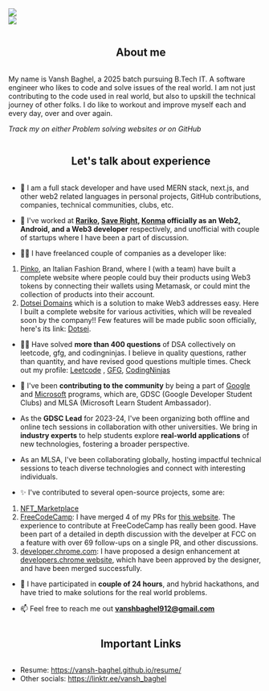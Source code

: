 <!--horizontal divider(gradiant)-->
<img src="https://user-images.githubusercontent.com/73097560/115834477-dbab4500-a447-11eb-908a-139a6edaec5c.gif">

<!--h1 without bottom border-->
<div>
    <img src="https://readme-typing-svg.herokuapp.com/?font=Poppins&CENTER=true&vCenter=false&color=%23FFFFFF&size=40&height=100&width=800&lines=Hello!+My+Name's+Vansh+Baghel+👋">
</div>

<!--h2 without bottom border-->
<div id="user-content-toc">
  <ul align="center">
    <summary><h2 style="display: inline-block">About me</h2></summary>
  </ul>
</div>

My name is Vansh Baghel, a 2025 batch pursuing B.Tech IT. A software engineer who likes to code and solve issues of the real world. I am not just contributing to the code used in real world, but also to upskill the technical journey of other folks.
I do like to workout and improve myself each and every day, over and over again.

_Track my on either Problem solving websites or on GitHub_

<!--h2 without bottom border-->
<div id="user-content-toc">
  <ul align="center">
    <summary><h2 style="display: inline-block">Let's talk about experience</h2></summary>
  </ul>
</div>

<!--Intro start-->

- 🔭 I am a full stack developer and have used MERN stack, next.js, and other web2 related languages in personal projects, GitHub contributions, companies, technical communities, clubs, etc.

* 💼 I've worked at **[Rariko](https://twitter.com/rariko_info), [Save Right](https://www.linkedin.com/company/saveright/), [Konma](https://www.linkedin.com/company/konmacommunity/mycompany/) officially as an Web2, Android, and a Web3 developer** respectively, and unofficial with couple of startups where I have been a part of discussion.

* 👨‍💻 I have freelanced couple of companies as a developer like:

1. [Pinko](https://www.instagram.com/pinkoofficial/), an Italian Fashion Brand, where I (with a team) have built a complete website where people could buy their products using Web3 tokens by connecting their wallets using Metamask, or could mint the collection of products into their account.
2. [Dotsei Domains](https://twitter.com/dotseidomains) which is a solution to make Web3 addresses easy. Here I built a complete website for various activities, which will be revealed soon by the company!! Few features will be made public soon officially, here's its link: [Dotsei](https://dotsei.me/).

- 👨‍💻 Have solved **more than 400 questions** of DSA collectively on leetcode, gfg, and codingninjas. I believe in quality questions, rather than quantity, and have revised good questions multiple times.
  Check out my profile: [Leetcode](https://leetcode.com/vansh_baghel/) , [GFG](https://auth.geeksforgeeks.org/user/vanshbag6rmo), [CodingNinjas](https://www.codingninjas.com/studio/profile/db8fdbf1-2f1c-48ea-9764-4c13332e4d57)

- 🤞 I've been **contributing to the community** by being a part of [Google](https://twitter.com/Google) and [Microsoft](https://twitter.com/Microsoft) programs, which are, GDSC (Google Developer Student Clubs) and MLSA (Microsoft Learn Student Ambassador).

- As the **GDSC Lead** for 2023-24, I've been organizing both offline and online tech sessions in collaboration with other universities. We bring in **industry experts** to help students explore **real-world applications** of new technologies, fostering a broader perspective.

- As an MLSA, I've been collaborating globally, hosting impactful technical sessions to teach diverse technologies and connect with interesting individuals.

- ✨ I've contributed to several open-source projects, some are:

1. [NFT_Marketplace](https://github.com/yessGlory17/nft-marketplace)
2. [FreeCodeCamp](https://github.com/freeCodeCamp/freeCodeCamp): I have merged 4 of my PRs for [this website](https://www.freecodecamp.org/). The experience to contribute at FreeCodeCamp has really been good. Have been part of a detailed in depth discussion with the develper at FCC on a feature with over 69 follow-ups on a single PR, and other discussions.
3. [developer.chrome.com](https://github.com/GoogleChrome/developer.chrome.com): I have proposed a design enhancement at [developers.chrome website](https://developer.chrome.com/), which have been approved by the designer, and have been merged successfully.

- 🌟 I have participated in **couple of 24 hours**, and hybrid hackathons, and have tried to make solutions for the real world problems.

- 📫 Feel free to reach me out **vanshbaghel912@gmail.com**

<!--h2 without bottom border-->
<div id="user-content-toc">
  <ul align="center">
    <summary><h2 style="display: inline-block">Important Links</h2></summary>
  </ul>
</div>

- Resume: https://vansh-baghel.github.io/resume/
- Other socials: https://linktr.ee/vansh_baghel
